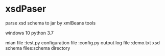 # xsdPaser
parse xsd schema to jar by xmlBeans tools

windows 10 
python 3.7

mian file :test.py
configuration file :config.py
output log file :demo.txt
xsd schema files:schema directory
